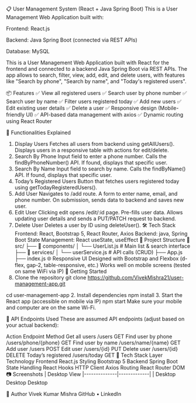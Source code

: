 📋 User Management System (React + Java Spring Boot)
This is a User Management Web Application built with:

Frontend: React.js

Backend: Java Spring Boot (connected via REST APIs)

Database: MySQL

This is a User Management Web Application built with React for the frontend and connected to a backend Java Spring Boot via REST APIs. The app allows to search, filter, view, add, edit, and delete users, with features like "Search by phone", "Search by name", and "Today's registered users".

📦 Features
✅ View all registered users
✅ Search user by phone number
✅ Search user by name
✅ Filter users registered today
✅ Add new users
✅ Edit existing user details
✅ Delete a user
✅ Responsive design (Mobile-friendly UI)
✅ API-based data management with axios
✅ Dynamic routing using React Router

🧪 Functionalities Explained
1. Display Users
Fetches all users from backend using getAllUsers().
Displays users in a responsive table with actions for edit/delete.
2. Search By Phone
Input field to enter a phone number.
Calls the findByPhoneNumber() API.
If found, displays that specific user.
3. Search By Name
Input field to search by name.
Calls the findByName() API.
If found, displays that specific user.
4. Today’s Registered Users
Button that fetches users registered today using getTodayRegisteredUsers().
5. Add User
Navigates to /add route.
A form to enter name, email, and phone number.
On submission, sends data to backend and saves new user.
6. Edit User
Clicking edit opens /edit/:id page.
Pre-fills user data.
Allows updating user details and sends a PUT/PATCH request to backend.
7. Delete User
Deletes a user by ID using deleteUser().
🛠️ Tech Stack
Frontend: React, Bootstrap 5, React Router, Axios
Backend: java, Spring Boot
State Management: React useState, useEffect
📁 Project Structure
📂 src/
  ├── 📂 components/
  │     └── UserList.js          # Main list & search interface
  ├── 📂 services/
  │     └── userService.js       # API calls (CRUD)
  ├── App.js
  ├── index.js
🌐 Responsive UI
Designed with Bootstrap and Flexbox (d-flex, gap-2, table-responsive, etc.)
Works well on mobile screens (tested on same WiFi via IP)
🚀 Getting Started
1. Clone the repository
git clone https://github.com/VivekMishra21/user-management-app.git

cd user-management-app
2. Install dependencies
npm install
3. Start the React app (accessible on mobile via IP)
npm start
Make sure your mobile and computer are on the same Wi-Fi.

📡 API Endpoints Used
These are assumed API endpoints (adjust based on your actual backend):

Action	Endpoint	Method
Get all users	/users	GET
Find user by phone	/users/phone/{phone}	GET
Find user by name	/users/name/{name}	GET
Add user	/users	POST
Edit user	/users/{id}	PUT
Delete user	/users/{id}	DELETE
Today’s registered	/users/today	GET
🔧 Tech Stack
Layer	Technology
Frontend	React.js
Styling	Bootstrap 5
Backend	Spring Boot
State Handling	React Hooks
HTTP Client	Axios
Routing	React Router DOM
📷 Screenshots
| Desktop View |--------------|-------------| | Desktop Desktop Desktop

🙌 Author
Vivek Kumar Mishra
GitHub • LinkedIn

